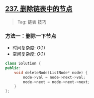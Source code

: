 ## [237. 删除链表中的节点](https://leetcode-cn.com/problems/delete-node-in-a-linked-list/)

> Tag: 链表 技巧

### 方法一：删除一下节点
* 时间复杂度: ${O(1)}$
* 空间复杂度: ${O(1)}$
```cpp
class Solution {
public:
    void deleteNode(ListNode* node) {
        node->val = node->next->val;
        node->next = node->next->next;
    }
};
```